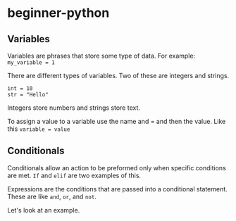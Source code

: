 # beginner-python

## Variables
Variables are phrases that store some type of data. For example:
`my_variable = 1`

There are different types of variables. Two of these are integers and strings.
```
int = 10
str = "Hello"
```
Integers store numbers and strings store text.

To assign a value to a variable use the name and = and then the value.
Like this `variable = value`

## Conditionals
Conditionals allow an action to be preformed only when specific conditions are met. `If` and `elif` are two examples of this.

Expressions are the conditions that are passed into a conditional statement. These are like `and`, `or`, and `not`.

Let's look at an example.
